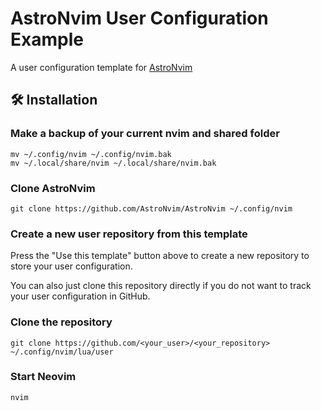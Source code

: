 # AstroNvim User Configuration Example

A user configuration template for [AstroNvim](https://github.com/AstroNvim/AstroNvim)

## 🛠️ Installation

### Make a backup of your current nvim and shared folder

```shell
mv ~/.config/nvim ~/.config/nvim.bak
mv ~/.local/share/nvim ~/.local/share/nvim.bak
```

### Clone AstroNvim

```shell
git clone https://github.com/AstroNvim/AstroNvim ~/.config/nvim
```

### Create a new user repository from this template

Press the "Use this template" button above to create a new repository to store
your user configuration.

You can also just clone this repository directly if you do not want to track your
user configuration in GitHub.

### Clone the repository

```shell
git clone https://github.com/<your_user>/<your_repository> ~/.config/nvim/lua/user
```

### Start Neovim

```shell
nvim
```

